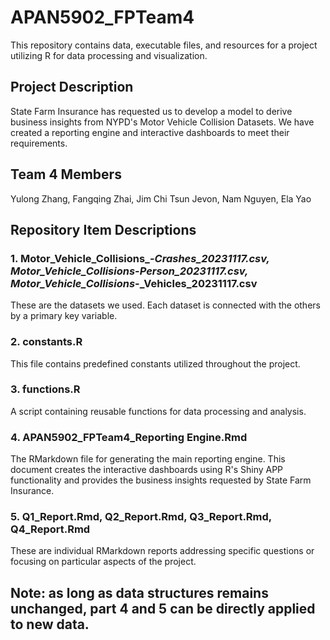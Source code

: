 # APAN5902_FPTeam4

This repository contains data, executable files, and resources for a project utilizing R for data processing and visualization.

## Project Description 

State Farm Insurance has requested us to develop a model to derive business insights from NYPD's Motor Vehicle Collision Datasets. We have created a reporting engine and interactive dashboards to meet their requirements.

## Team 4 Members

Yulong Zhang, Fangqing Zhai, Jim Chi Tsun Jevon, Nam Nguyen, Ela Yao

## Repository Item Descriptions

### 1. Motor_Vehicle_Collisions_-_Crashes_20231117.csv, Motor_Vehicle_Collisions_-_Person_20231117.csv, Motor_Vehicle_Collisions_-_Vehicles_20231117.csv

These are the datasets we used. Each dataset is connected with the others by a primary key variable.

### 2. constants.R

This file contains predefined constants utilized throughout the project.

### 3. functions.R

A script containing reusable functions for data processing and analysis.

### 4. APAN5902_FPTeam4_Reporting Engine.Rmd

The RMarkdown file for generating the main reporting engine. This document creates the interactive dashboards using R's Shiny APP functionality and provides the business insights requested by State Farm Insurance.

### 5. Q1_Report.Rmd, Q2_Report.Rmd, Q3_Report.Rmd, Q4_Report.Rmd

These are individual RMarkdown reports addressing specific questions or focusing on particular aspects of the project.

## Note: as long as data structures remains unchanged, part 4 and 5 can be directly applied to new data.
